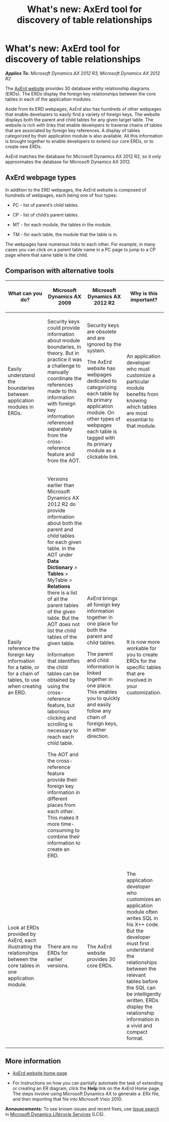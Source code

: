 ﻿---
title: "What's new: AxErd tool for discovery of table relationships"
TOCTitle: AxErd tool for discovery of table relationships
ms:assetid: db83eede-c6f7-4a35-904c-25172787b4ba
ms:mtpsurl: https://technet.microsoft.com/en-us/library/Dn527239(v=AX.60)
ms:contentKeyID: 59623367
ms.date: 04/18/2014
mtps_version: v=AX.60
---

# What's new: AxErd tool for discovery of table relationships 


_**Applies To:** Microsoft Dynamics AX 2012 R3, Microsoft Dynamics AX 2012 R2_

The [AxErd website](http://go.microsoft.com/fwlink/p/?linkid=296623) provides 30 database entity relationship diagrams (ERDs). The ERDs display the foreign key relationships between the core tables in each of the application modules.

Aside from its ERD webpages, AxErd also has hundreds of other webpages that enable developers to easily find a variety of foreign keys. The website displays both the parent and child tables for any given target table. The website is rich with links that enable developers to traverse chains of tables that are associated by foreign key references. A display of tables categorized by their application module is also available. All this information is brought together to enable developers to extend our core ERDs, or to create new ERDs.

AxErd matches the database for Microsoft Dynamics AX 2012 R2, so it only approximates the database for Microsoft Dynamics AX 2012.

## AxErd webpage types

In addition to the ERD webpages, the AxErd website is composed of hundreds of webpages, each being one of four types:

  - PC - list of parent’s child tables.

  - CP - list of child’s parent tables.

  - MT - for each module, the tables in the module.

  - TM - for each table, the module that the table is in.

The webpages have numerous links to each other. For example, in many cases you can click on a parent table name in a PC page to jump to a CP page where that same table is the child.

## Comparison with alternative tools

<table>
<colgroup>
<col style="width: 25%" />
<col style="width: 25%" />
<col style="width: 25%" />
<col style="width: 25%" />
</colgroup>
<thead>
<tr class="header">
<th><p>What can you do?</p></th>
<th><p>Microsoft Dynamics AX 2009</p></th>
<th><p>Microsoft Dynamics AX 2012 R2</p></th>
<th><p>Why is this important?</p></th>
</tr>
</thead>
<tbody>
<tr class="odd">
<td><p>Easily understand the boundaries between application modules in ERDs.</p></td>
<td><p>Security keys could provide information about module boundaries, in theory. But in practice it was a challenge to manually coordinate the references made to this information with foreign key information referenced separately from the cross-reference feature and from the AOT.</p></td>
<td><p>Security keys are obsolete and are ignored by the system.</p>
<p>The AxErd website has webpages dedicated to categorizing each table by its primary application module. On other types of webpages each table is tagged with its primary module as a clickable link.</p></td>
<td><p>An application developer who must customize a particular module benefits from knowing which tables are most essential to that module.</p></td>
</tr>
<tr class="even">
<td><p>Easily reference the foreign key information for a table, or for a chain of tables, to use when creating an ERD.</p></td>
<td><p>Versions earlier than Microsoft Dynamics AX 2012 R2 do provide information about both the parent and child tables for each given table. In the AOT under <strong>Data Dictionary</strong> &gt; <strong>Tables</strong> &gt; MyTable &gt; <strong>Relations</strong> there is a list of all the parent tables of the given table. But the AOT does not list the child tables of the given table.</p>
<p>Information that identifies the child tables can be obtained by using the cross-reference feature, but laborious clicking and scrolling is necessary to reach each child table.</p>
<p>The AOT and the cross-reference feature provide their foreign key information in different places from each other. This makes it more time-consuming to combine their information to create an ERD.</p></td>
<td><p>AxErd brings all foreign key information together in one place for both the parent and child tables.</p>
<p>The parent and child information is linked together in one place. This enables you to quickly and easily follow any chain of foreign keys, in either direction.</p></td>
<td><p>It is now more workable for you to create ERDs for the specific tables that are involved in your customization.</p></td>
</tr>
<tr class="odd">
<td><p>Look at ERDs provided by AxErd, each illustrating the relationships between the core tables in one application module.</p></td>
<td><p>There are no ERDs for earlier versions.</p></td>
<td><p>The AxErd website provides 30 core ERDs.</p></td>
<td><p>The application developer who customizes an application module often writes SQL in his X++ code. But the developer must first understand the relationships between the relevant tables before the SQL can be intelligently written. ERDs display the relationship information in a vivid and compact format.</p></td>
</tr>
</tbody>
</table>


## More information

  - [AxErd website home page](http://go.microsoft.com/fwlink/p/?linkid=296623)   

  - For instructions on how you can partially automate the task of extending or creating an ER diagram, click the **Help** link on the AxErd Home page. The steps involve using Microsoft Dynamics AX to generate a .ERx file, and then importing that file into Microsoft Visio 2010.

  
**Announcements:** To see known issues and recent fixes, use [Issue search](http://go.microsoft.com/fwlink/?linkid=389258) in [Microsoft Dynamics Lifecycle Services](http://go.microsoft.com/fwlink/?linkid=306505) (LCS).

